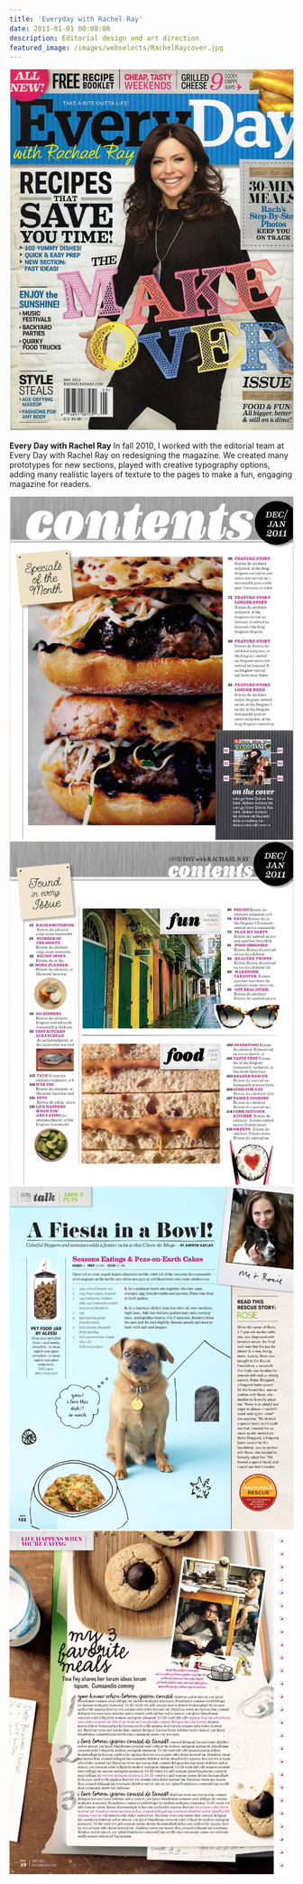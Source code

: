 ```yaml
---
title: 'Everyday with Rachel Ray'
date: 2011-01-01 00:00:00
description: Editorial design and art direction
featured_image: /images/webselects/RachelRaycover.jpg
---
```

![](/images/webselects/RachelRaycover.jpg)

__Every Day with Rachel Ray__
In fall 2010, I worked with the editorial team at Every Day with Rachel Ray on redesigning the magazine. We created many prototypes for new sections, played with creative typography options, adding many realistic layers of texture to the pages to make a fun, engaging magazine for readers.

<div class="gallery" data-columns="2">
	<img src="/images/blogimages/RachelRay/contents1.jpg">
	<img src="/images/blogimages/RachelRay/contents2.jpg">
	<img src="/images/blogimages/RachelRay/pets.jpg">
	<img src="/images/blogimages/RachelRay/endnote.jpg">
	
</div>
